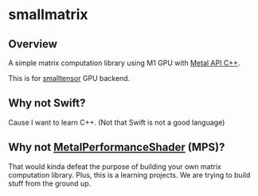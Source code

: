 # smallmatrix

## Overview
A simple matrix computation library using M1 GPU with [Metal API C++](https://github.com/bkaradzic/metal-cpp).

This is for [smalltensor](https://github.com/hbhungg/smalltensor) GPU backend.

## Why not Swift?
Cause I want to learn C++. (Not that Swift is not a good language)

## Why not [MetalPerformanceShader](https://developer.apple.com/documentation/metalperformanceshaders) (MPS)?
That would kinda defeat the purpose of building your own matrix computation library.
Plus, this is a learning projects. We are trying to build stuff from the ground up.
